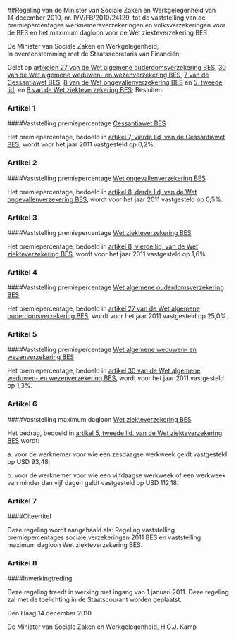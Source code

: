 <meta http-equiv='Content-Type' content='text/html; charset=utf-8' />

##Regeling van de Minister van Sociale Zaken en Werkgelegenheid van 14 december 2010, nr. IVV/FB/2010/24129, tot de vaststelling van de premiepercentages werknemersverzekeringen en volksverzekeringen voor de BES en het maximum dagloon voor de Wet ziekteverzekering BES

De Minister van Sociale Zaken en Werkgelegenheid,  
In overeenstemming met de Staatssecretaris van Financiën;

Gelet op [artikelen 27 van de Wet algemene ouderdomsverzekering BES](../../../../../../../../../../../wet-BES/wet/algemene/ouderdomsverzekering/bes/BWBR0028459/README.md), [30 van de Wet algemene weduwen- en wezenverzekering BES](../../../../../../../../../../../wet-BES/wet/algemene/weduwen-/en/wezenverzekering/bes/BWBR0028387/README.md), [7 van de Cessantiawet BES](../../../../../../../../../../../wet-BES/cessantiawet/bes/BWBR0028304/README.md), [8 van de Wet ongevallenverzekering BES](../../../../../../../../../../../wet-BES/wet/ongevallenverzekering/bes/BWBR0028497/README.md) en [5, tweede lid](../../../../../../../../../../../wet-BES/wet/ziekteverzekering/bes/BWBR0028728/README.md), en [8 van de Wet ziekteverzekering BES](../../../../../../../../../../../wet-BES/wet/ziekteverzekering/bes/BWBR0028728/README.md);
Besluiten:    

### Artikel  1  

####Vaststelling premiepercentage [Cessantiawet BES](../../../../../../../../../../../wet-BES/cessantiawet/bes/BWBR0028304/README.md)

Het premiepercentage, bedoeld in [artikel 7, vierde lid, van de Cessantiawet BES](../../../../../../../../../../../wet-BES/cessantiawet/bes/BWBR0028304/README.md), wordt voor het jaar 2011 vastgesteld op 0,2%. 

### Artikel  2  

####Vaststelling premiepercentage [Wet ongevallenverzekering BES](../../../../../../../../../../../wet-BES/wet/ongevallenverzekering/bes/BWBR0028497/README.md)

Het premiepercentage, bedoeld in [artikel 8, derde lid, van de Wet ongevallenverzekering BES](../../../../../../../../../../../wet-BES/wet/ongevallenverzekering/bes/BWBR0028497/README.md), wordt voor het jaar 2011 vastgesteld op 0,5%. 

### Artikel  3  

####Vaststelling premiepercentage [Wet ziekteverzekering BES](../../../../../../../../../../../wet-BES/wet/ziekteverzekering/bes/BWBR0028728/README.md)

Het premiepercentage, bedoeld in [artikel 8, vierde lid, van de Wet ziekteverzekering BES](../../../../../../../../../../../wet-BES/wet/ziekteverzekering/bes/BWBR0028728/README.md), wordt voor het jaar 2011 vastgesteld op 1,6%. 

### Artikel  4  

####Vaststelling premiepercentage [Wet algemene ouderdomsverzekering BES](../../../../../../../../../../../wet-BES/wet/algemene/ouderdomsverzekering/bes/BWBR0028459/README.md)

Het premiepercentage, bedoeld in [artikel 27 van de Wet algemene ouderdomsverzekering BES](../../../../../../../../../../../wet-BES/wet/algemene/ouderdomsverzekering/bes/BWBR0028459/README.md), wordt voor het jaar 2011 vastgesteld op 25,0%. 

### Artikel  5  

####Vaststelling premiepercentage [Wet algemene weduwen- en wezenverzekering BES](../../../../../../../../../../../wet-BES/wet/algemene/weduwen-/en/wezenverzekering/bes/BWBR0028387/README.md)

Het premiepercentage, bedoeld in [artikel 30 van de Wet algemene weduwen- en wezenverzekering BES](../../../../../../../../../../../wet-BES/wet/algemene/weduwen-/en/wezenverzekering/bes/BWBR0028387/README.md), wordt voor het jaar 2011 vastgesteld op 1,3%. 

### Artikel  6  

####Vaststelling maximum dagloon [Wet ziekteverzekering BES](../../../../../../../../../../../wet-BES/wet/ziekteverzekering/bes/BWBR0028728/README.md)

Het bedrag, bedoeld in [artikel 5, tweede lid, van de Wet ziekteverzekering BES](../../../../../../../../../../../wet-BES/wet/ziekteverzekering/bes/BWBR0028728/README.md) wordt: 

a. voor de werknemer voor wie een zesdaagse werkweek geldt vastgesteld op USD 93,48;  

b. voor de werknemer voor wie een vijfdaagse werkweek of een werkweek van minder dan vijf dagen geldt vastgesteld op USD 112,18.   

### Artikel  7  

####Citeertitel

Deze regeling wordt aangehaald als: Regeling vaststelling premiepercentages sociale verzekeringen 2011 BES en vaststelling maximum dagloon Wet ziekteverzekering BES. 

### Artikel  8  

####Inwerkingtreding

Deze regeling treedt in werking met ingang van 1 januari 2011. 
Deze regeling zal met de toelichting in de Staatscourant worden geplaatst.   

Den Haag 
14 december 2010   

De 
Minister van Sociale Zaken en Werkgelegenheid, 
H.G.J. Kamp     
